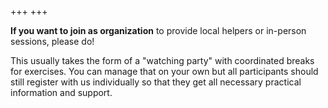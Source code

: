 +++
+++

**If you want to join as organization** to provide local helpers or in-person
sessions, please do!

This usually takes the form of a "watching party" with coordinated breaks for
exercises.  You can manage that on your own but all participants should still
register with us individually so that they get all necessary practical
information and support.
